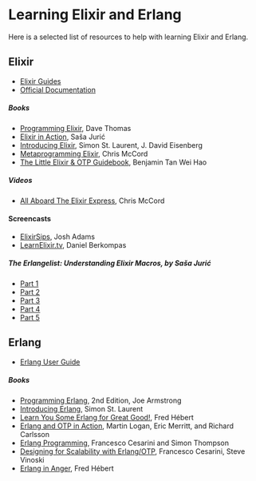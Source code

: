 # Learning Elixir and Erlang

Here is a selected list of resources to help with learning Elixir and Erlang.

## Elixir
- [Elixir Guides](http://elixir-lang.org/getting-started/introduction.html)
- [Official Documentation](https://hexdocs.pm/elixir/1.5.1)

##### Books
- [Programming Elixir](https://pragprog.com/book/elixir13/programming-elixir-1-3), Dave Thomas
- [Elixir in Action](https://www.manning.com/juric/), Saša Jurić
- [Introducing Elixir](http://shop.oreilly.com/product/0636920030584.do), Simon St. Laurent, J. David Eisenberg
- [Metaprogramming Elixir](https://pragprog.com/book/cmelixir/metaprogramming-elixir), Chris McCord
- [The Little Elixir & OTP Guidebook](https://www.manning.com/tanweihao/), Benjamin Tan Wei Hao

##### Videos
- [All Aboard The Elixir Express](http://www.confreaks.tv/videos/railsconf2014-workshop-all-aboard-the-elixir-express), Chris McCord

#### Screencasts
- [ElixirSips](http://elixirsips.com/), Josh Adams
- [LearnElixir.tv](https://learnelixir.tv), Daniel Berkompas

##### The Erlangelist: Understanding Elixir Macros, by Saša Jurić
- [Part 1](http://www.theerlangelist.com/2014/06/understanding-elixir-macros-part-1.html)
- [Part 2](http://www.theerlangelist.com/2014/06/understanding-elixir-macros-part-2.html)
- [Part 3](http://www.theerlangelist.com/2014/06/understanding-elixir-macros-part-3.html)
- [Part 4](http://www.theerlangelist.com/2014/06/understanding-elixir-macros-part-4.html)
- [Part 5](http://www.theerlangelist.com/2014/06/understanding-elixir-macros-part-5.html)

## Erlang
- [Erlang User Guide](http://www.erlang.org/doc/getting_started/users_guide.html)

##### Books
- [Programming Erlang](https://pragprog.com/book/jaerlang2/programming-erlang), 2nd Edition, Joe Armstrong
- [Introducing Erlang](http://shop.oreilly.com/product/0636920025818.do), Simon St. Laurent
- [Learn You Some Erlang for Great Good!](https://www.nostarch.com/erlang), Fred Hébert
- [Erlang and OTP in Action](https://www.manning.com/logan/), Martin Logan, Eric Merritt, and Richard Carlsson
- [Erlang Programming](http://shop.oreilly.com/product/9780596518189.do), Francesco Cesarini and Simon Thompson
- [Designing for Scalability with Erlang/OTP](http://shop.oreilly.com/product/0636920024149.do), Francesco Cesarini, Steve Vinoski
- [Erlang in Anger](http://www.erlang-in-anger.com/), Fred Hébert
